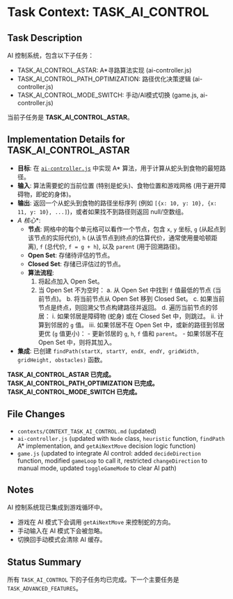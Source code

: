 # Task Context: TASK_AI_CONTROL
## Task Description
AI 控制系统，包含以下子任务：
- TASK_AI_CONTROL_ASTAR: A*寻路算法实现 (ai-controller.js)
- TASK_AI_CONTROL_PATH_OPTIMIZATION: 路径优化决策逻辑 (ai-controller.js)
- TASK_AI_CONTROL_MODE_SWITCH: 手动/AI模式切换 (game.js, ai-controller.js)

当前子任务是 **TASK_AI_CONTROL_ASTAR**。

## Implementation Details for TASK_AI_CONTROL_ASTAR
- **目标**: 在 [`ai-controller.js`](ai-controller.js:1) 中实现 A* 算法，用于计算从蛇头到食物的最短路径。
- **输入**: 算法需要蛇的当前位置 (特别是蛇头)、食物位置和游戏网格 (用于避开障碍物，即蛇的身体)。
- **输出**: 返回一个从蛇头到食物的路径坐标序列 (例如 `[{x: 10, y: 10}, {x: 11, y: 10}, ...]`)，或者如果找不到路径则返回 null/空数组。
- **A* 核心**:
    - **节点**: 网格中的每个单元格可以看作一个节点，包含 `x`, `y` 坐标, `g` (从起点到该节点的实际代价), `h` (从该节点到终点的估算代价，通常使用曼哈顿距离), `f` (总代价, `f = g + h`), 以及 `parent` (用于回溯路径)。
    - **Open Set**: 存储待评估的节点。
    - **Closed Set**: 存储已评估过的节点。
    - **算法流程**:
        1. 将起点加入 Open Set。
        2. 当 Open Set 不为空时：
           a. 从 Open Set 中找到 `f` 值最低的节点 (当前节点)。
           b. 将当前节点从 Open Set 移到 Closed Set。
           c. 如果当前节点是终点，则回溯父节点构建路径并返回。
           d. 遍历当前节点的邻居：
              i. 如果邻居是障碍物 (蛇身) 或在 Closed Set 中，则跳过。
              ii. 计算到邻居的 `g` 值。
              iii. 如果邻居不在 Open Set 中，或新的路径到邻居更优 (`g` 值更小)：
                  - 更新邻居的 `g`, `h`, `f` 值和 `parent`。
                  - 如果邻居不在 Open Set 中，则将其加入。
- **集成**: 已创建 `findPath(startX, startY, endX, endY, gridWidth, gridHeight, obstacles)` 函数。

**TASK_AI_CONTROL_ASTAR 已完成。**
**TASK_AI_CONTROL_PATH_OPTIMIZATION 已完成。**
**TASK_AI_CONTROL_MODE_SWITCH 已完成。**

## File Changes
- `contexts/CONTEXT_TASK_AI_CONTROL.md` (updated)
- `ai-controller.js` (updated with `Node` class, `heuristic` function, `findPath` A* implementation, and `getAiNextMove` decision logic function)
- `game.js` (updated to integrate AI control: added `decideDirection` function, modified `gameLoop` to call it, restricted `changeDirection` to manual mode, updated `toggleGameMode` to clear AI path)

## Notes
AI 控制系统现已集成到游戏循环中。
- 游戏在 AI 模式下会调用 `getAiNextMove` 来控制蛇的方向。
- 手动输入在 AI 模式下会被忽略。
- 切换回手动模式会清除 AI 缓存。

## Status Summary
所有 `TASK_AI_CONTROL` 下的子任务均已完成。下一个主要任务是 `TASK_ADVANCED_FEATURES`。
